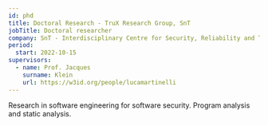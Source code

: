 ```yaml
---
id: phd
title: Doctoral Research - TruX Research Group, SnT
jobTitle: Doctoral researcher
company: SnT - Interdisciplinary Centre for Security, Reliability and Trust, Luxembourg
period:
  start: 2022-10-15
supervisors:
  - name: Prof. Jacques
    surname: Klein
    url: https://w3id.org/people/lucamartinelli
---
```


Research in software engineering for software security. Program analysis and static analysis.